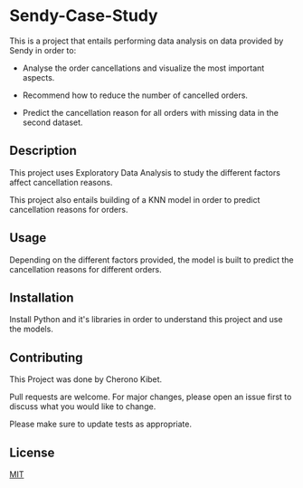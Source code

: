 # Sendy-Case-Study

This is a project that entails performing data analysis on data provided by Sendy in order to:

* Analyse the order cancellations and visualize the most important aspects. 
 
* Recommend how to reduce the number of cancelled orders.

* Predict the cancellation reason for all orders with missing data in the second dataset.

## Description
This project uses Exploratory Data Analysis to study the different factors affect cancellation reasons.

This project also entails building of a KNN model in order to predict cancellation reasons for orders.

## Usage
Depending on the different factors provided, the model is built to predict the cancellation reasons for different orders.

## Installation
Install Python and it's libraries in order to understand this project and use the models.

## Contributing
This Project was done by Cherono Kibet.

Pull requests are welcome. For major changes, please open an issue first to discuss what you would like to change.

Please make sure to update tests as appropriate.

## License
[MIT](https://choosealicense.com/licenses/mit/)

